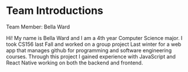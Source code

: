 # Team Introductions

Team Member: Bella Ward

Hi! My name is Bella Ward and I am a 4th year Computer Science major. I took CS156 last Fall and worked on a group project Last winter for a web app that manages github for programming and software engineering courses. Through this project I gained experience with JavaScript and React Native working on both the backend and frontend.  
